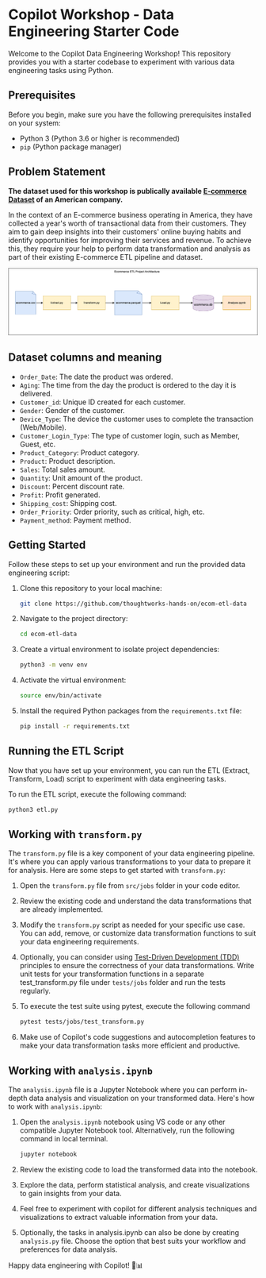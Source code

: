 # Copilot Workshop - Data Engineering Starter Code

Welcome to the Copilot Data Engineering Workshop! This repository provides you with a starter codebase to experiment with various data engineering tasks using Python. 

## Prerequisites

Before you begin, make sure you have the following prerequisites installed on your system:

- Python 3 (Python 3.6 or higher is recommended)
- `pip` (Python package manager)


## Problem Statement

<b>The dataset used for this workshop is publically available [E-commerce Dataset](https://www.kaggle.com/datasets/mervemenekse/ecommerce-dataset) of an American company.</b>

In the context of an E-commerce business operating in America, they have collected a year's worth of transactional data from their customers. They aim to gain deep insights into their customers' online buying habits and identify opportunities for improving their services and revenue. To achieve this, they require your help to perform data transformation and analysis as part of their existing E-commerce ETL pipeline and dataset.

![Project Architecture](./docs/ecommerce_etl.drawio.png)


## Dataset columns and meaning

- `Order_Date`: The date the product was ordered.
- `Aging`: The time from the day the product is ordered to the day it is delivered.
- `Customer_id`: Unique ID created for each customer.
- `Gender`: Gender of the customer.
- `Device_Type`: The device the customer uses to complete the transaction (Web/Mobile).
- `Customer_Login_Type`: The type of customer login, such as Member, Guest, etc.
- `Product_Category`: Product category.
- `Product`: Product description.
- `Sales`: Total sales amount.
- `Quantity`: Unit amount of the product.
- `Discount`: Percent discount rate.
- `Profit`: Profit generated.
- `Shipping_cost`: Shipping cost.
- `Order_Priority`: Order priority, such as critical, high, etc.
- `Payment_method`: Payment method.


## Getting Started

Follow these steps to set up your environment and run the provided data engineering script:

1. Clone this repository to your local machine:

   ```bash
   git clone https://github.com/thoughtworks-hands-on/ecom-etl-data
   ```

2. Navigate to the project directory:

   ```bash
   cd ecom-etl-data
   ```

3. Create a virtual environment to isolate project dependencies:

   ```bash
   python3 -m venv env
   ```

4. Activate the virtual environment:

   ```bash
   source env/bin/activate
   ```

5. Install the required Python packages from the `requirements.txt` file:

   ```bash
   pip install -r requirements.txt
   ```

   
## Running the ETL Script

Now that you have set up your environment, you can run the ETL (Extract, Transform, Load) script to experiment with data engineering tasks.

To run the ETL script, execute the following command:

```bash
python3 etl.py
```


## Working with `transform.py`

The `transform.py` file is a key component of your data engineering pipeline. It's where you can apply various transformations to your data to prepare it for analysis. Here are some steps to get started with `transform.py`:

1. Open the `transform.py` file from `src/jobs` folder in your code editor.

2. Review the existing code and understand the data transformations that are already implemented.

3. Modify the `transform.py` script as needed for your specific use case. You can add, remove, or customize data transformation functions to suit your data engineering requirements.

4. Optionally, you can consider using [Test-Driven Development (TDD)](https://antoprince001.medium.com/test-driven-development-in-pyspark-3b48f77bca06) principles to ensure the correctness of your data transformations. Write unit tests for your transformation functions in a separate test_transform.py file under `tests/jobs` folder and run the tests regularly.

5. To execute the test suite using pytest, execute the following command
   ```bash
   pytest tests/jobs/test_transform.py
   
   ```

6. Make use of Copilot's code suggestions and autocompletion features to make your data transformation tasks more efficient and productive.


## Working with `analysis.ipynb`

The `analysis.ipynb` file is a Jupyter Notebook where you can perform in-depth data analysis and visualization on your transformed data. Here's how to work with `analysis.ipynb`:

1. Open the `analysis.ipynb` notebook using VS code or any other compatible Jupyter Notebook tool. Alternatively, run the following command in local terminal.
   ```bash
   jupyter notebook

   ```

3. Review the existing code to load the transformed data into the notebook.

4. Explore the data, perform statistical analysis, and create visualizations to gain insights from your data.

5. Feel free to experiment with copilot for different analysis techniques and visualizations to extract valuable information from your data.

6. Optionally, the tasks in analysis.ipynb can also be done by creating `analysis.py` file. Choose the option that best suits your workflow and preferences for data analysis.

Happy data engineering with Copilot! 🚀📊

